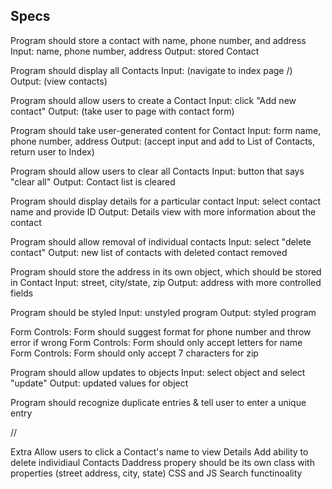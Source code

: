 ## Specs
Program should store a contact with name, phone number, and address
Input: name, phone number, address
Output: stored Contact

Program should display all Contacts
Input: (navigate to index page /)
Output: (view contacts)

Program should allow users to create a Contact
Input: click "Add new contact"
Output: (take user to page with contact form)

Program should take user-generated content for Contact
Input: form name, phone number, address
Output: (accept input and add to List of Contacts, return user to Index)

Program should allow users to clear all Contacts
Input: button that says "clear all"
Output: Contact list is cleared

Program should display details for a particular contact
Input: select contact name and provide ID
Output: Details view with more information about the contact

Program should allow removal of individual contacts
Input: select "delete contact"
Output: new list of contacts with deleted contact removed

Program should store the address in its own object, which should be stored in Contact
Input: street, city/state, zip
Output: address with more controlled fields

Program should be styled
Input: unstyled program
Output: styled program

Form Controls: Form should suggest format for phone number and throw error if wrong
Form Controls: Form should only accept letters for name
Form Controls: Form should only accept 7 characters for zip

Program should allow updates to objects
Input: select object and select "update"
Output: updated values for object

Program should recognize duplicate entries & tell user to enter a unique entry

//


Extra
Allow users to click a Contact's name to view Details
Add ability to delete individiaul Contacts
Daddress propery should be its own class with properties (street address, city, state)
CSS and JS
Search functinoality
